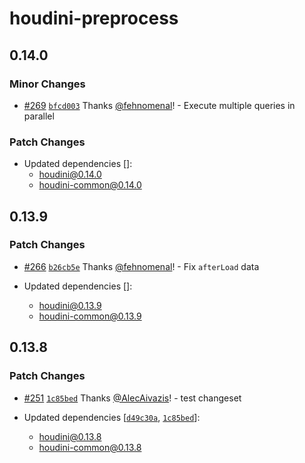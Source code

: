 # houdini-preprocess

## 0.14.0

### Minor Changes

-   [#269](https://github.com/HoudiniGraphql/houdini/pull/269) [`bfcd003`](https://github.com/HoudiniGraphql/houdini/commit/bfcd00357e92b47caec988baa919c5c84ddcc333) Thanks [@fehnomenal](https://github.com/fehnomenal)! - Execute multiple queries in parallel

### Patch Changes

-   Updated dependencies []:
    -   houdini@0.14.0
    -   houdini-common@0.14.0

## 0.13.9

### Patch Changes

-   [#266](https://github.com/HoudiniGraphql/houdini/pull/266) [`b26cb5e`](https://github.com/HoudiniGraphql/houdini/commit/b26cb5e032ffb87c40b3c43cef73c211cf2fd3de) Thanks [@fehnomenal](https://github.com/fehnomenal)! - Fix `afterLoad` data

-   Updated dependencies []:
    -   houdini@0.13.9
    -   houdini-common@0.13.9

## 0.13.8

### Patch Changes

-   [#251](https://github.com/HoudiniGraphql/houdini/pull/251) [`1c85bed`](https://github.com/HoudiniGraphql/houdini/commit/1c85bedf14d4a4ee67c123e417e90258360e56d7) Thanks [@AlecAivazis](https://github.com/AlecAivazis)! - test changeset

-   Updated dependencies [[`d49c30a`](https://github.com/HoudiniGraphql/houdini/commit/d49c30a844228a6004f4590fd74355691f17095e), [`1c85bed`](https://github.com/HoudiniGraphql/houdini/commit/1c85bedf14d4a4ee67c123e417e90258360e56d7)]:
    -   houdini@0.13.8
    -   houdini-common@0.13.8
